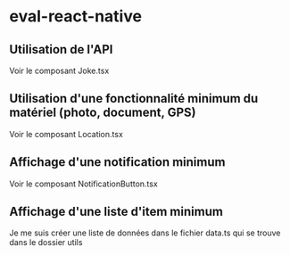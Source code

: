 # eval-react-native

## Utilisation de l'API

Voir le composant Joke.tsx

## Utilisation d'une fonctionnalité minimum du matériel (photo, document, GPS)

Voir le composant Location.tsx

## Affichage d'une notification minimum

Voir le composant NotificationButton.tsx

## Affichage d'une liste d'item minimum

Je me suis créer une liste de données dans le fichier data.ts qui se trouve dans le dossier utils
